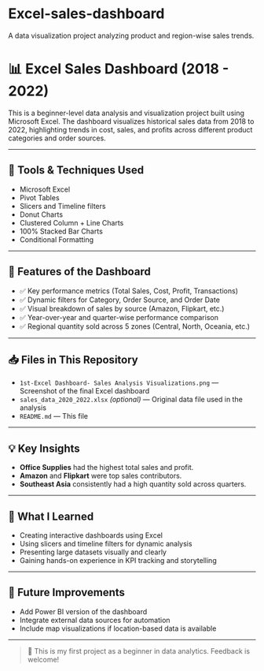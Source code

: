 # Excel-sales-dashboard
A data visualization project analyzing product and region-wise sales trends.
# 📊 Excel Sales Dashboard (2018 - 2022)

This is a beginner-level data analysis and visualization project built using Microsoft Excel. The dashboard visualizes historical sales data from 2018 to 2022, highlighting trends in cost, sales, and profits across different product categories and order sources.

---

## 🧰 Tools & Techniques Used
- Microsoft Excel
- Pivot Tables
- Slicers and Timeline filters
- Donut Charts
- Clustered Column + Line Charts
- 100% Stacked Bar Charts
- Conditional Formatting

---

## 📌 Features of the Dashboard
- ✅ Key performance metrics (Total Sales, Cost, Profit, Transactions)
- ✅ Dynamic filters for Category, Order Source, and Order Date
- ✅ Visual breakdown of sales by source (Amazon, Flipkart, etc.)
- ✅ Year-over-year and quarter-wise performance comparison
- ✅ Regional quantity sold across 5 zones (Central, North, Oceania, etc.)

---

## 📥 Files in This Repository
- `1st-Excel Dashboard- Sales Analysis Visualizations.png` — Screenshot of the final Excel dashboard
- `sales_data_2020_2022.xlsx` *(optional)* — Original data file used in the analysis
- `README.md` — This file

---

## 💡 Key Insights
- **Office Supplies** had the highest total sales and profit.
- **Amazon** and **Flipkart** were top sales contributors.
- **Southeast Asia** consistently had a high quantity sold across quarters.

---

## 🧠 What I Learned
- Creating interactive dashboards using Excel
- Using slicers and timeline filters for dynamic analysis
- Presenting large datasets visually and clearly
- Gaining hands-on experience in KPI tracking and storytelling

---

## 🚀 Future Improvements
- Add Power BI version of the dashboard
- Integrate external data sources for automation
- Include map visualizations if location-based data is available

---

> 📌 This is my first project as a beginner in data analytics. Feedback is welcome!
